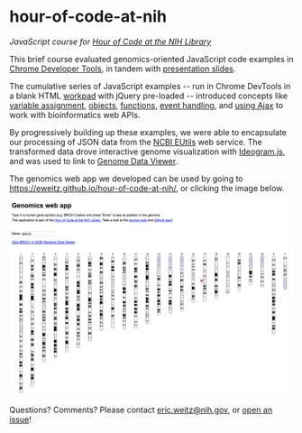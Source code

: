 # hour-of-code-at-nih

_JavaScript course for [Hour of Code at the NIH Library](https://nihlibrary.nih.gov/AboutUs/Announcements/Pages/Hour-of-Code.aspx)_

This brief course evaluated genomics-oriented JavaScript code examples in [Chrome Developer Tools](https://developer.chrome.com/devtools), in tandem with [presentation slides](https://github.com/eweitz/hour-of-code-at-nih/raw/master/learn-javascript-in-an-hour.pptx). 

The cumulative series of JavaScript examples -- run in Chrome DevTools in a blank HTML [workpad](https://github.com/eweitz/hour-of-code-at-nih/blob/master/workpad.html) with jQuery pre-loaded -- introduced concepts like [variable assignment](https://github.com/eweitz/hour-of-code-at-nih/blob/master/01-variable-declaration-and-assignment.js), [objects](https://github.com/eweitz/hour-of-code-at-nih/blob/master/05-objects.js), [functions](https://github.com/eweitz/hour-of-code-at-nih/blob/master/06-functions.js), [event handling](https://github.com/eweitz/hour-of-code-at-nih/blob/master/10-event-handling.js), and [using Ajax](https://github.com/eweitz/hour-of-code-at-nih/blob/master/11-ajax-simple.js) to work with bioinformatics web APIs.  

By progressively building up these examples, we were able to encapsulate our processing of JSON data from the [NCBI EUtils](https://www.ncbi.nlm.nih.gov/books/NBK25500/) web service.  The transformed data drove interactive genome visualization with [Ideogram.js](https://github.com/eweitz/ideogram), and was used to link to [Genome Data Viewer](https://www.ncbi.nlm.nih.gov/genome/gdv/?acc=GCF_000001405.35&context=genome).

The genomics web app we developed can be used by going to https://eweitz.github.io/hour-of-code-at-nih/, or clicking the image below.

[![Click here to try our genomics web app](https://raw.githubusercontent.com/eweitz/hour-of-code-at-nih/master/genomics-web-app-screenshot.png)](https://eweitz.github.io/hour-of-code-at-nih/)

Questions?  Comments?  Please contact eric.weitz@nih.gov, or [open an issue](https://github.com/eweitz/hour-of-code-at-nih/issues)!
